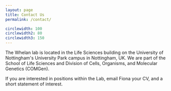 ```yaml
---
layout: page
title: Contact Us
permalink: /contact/

circlewidth: 100
circlewidth2: 80
circlewidth3: 150
---
```


The Whelan lab is located in the Life Sciences building on the University of Nottingham's University Park campus in Nottingham, UK. We are part of the School of Life Sciences and Division of Cells, Organisms, and Molecular Genetics (COMGen).

If you are interested in positions within the Lab, email Fiona your CV, and a short statement of interest.

<!-----Open Positions--
Currently, there are no open positions in the lab. However, we are always interested in individuals who would like to apply for scholarships or fellowships. Some options of funding opportunities follow:
Postdoctoral Fellowships:
Marie Sklodowska-Cure Individual Fellowships
Newton International Fellowships https://royalsociety.org/grants-schemes-awards/grants/newton-international/
Wellcome Trust Early Career Scheme
AXA Fellowships https://www.axa-research.org/en/page/AXA-Fellowships
Commonwealth Postdoctoral Fellowship
EMBO Long-term Fellowships
1851 Research Fellowships https://royalcommission1851.org/fellowships/research-fellowships
HFSP Postdoctoral Fellowships
NIHR Advanced Fellowship https://www.nihr.ac.uk/explore-nihr/academy-programmes/fellowship-programme.htm#three
Dorothy Hodgkin Fellowships https://royalsociety.org/grants-schemes-awards/grants/dorothy-hodgkin-fellowship/
For those returning after a career break: Daphne Jackson Fellowships https://www.ukri.org/opportunity/daphne-jackson-fellowship/
Central lists of Postdoctoral opportunities: https://research.jhu.edu/rdt/funding-opportunities/postdoctoral/
	https://ecrcentral.org/fundings


Doctoral Fellowships:
NIHR Doctoral Fellowship https://www.nihr.ac.uk/explore-nihr/academy-programmes/fellowship-programme.htm#two
Newton PhD Programme https://www.britishcouncil.org/education/he-science/newton-fund/phd-programme
Commonwealth Scholarships
Marshall Scholarship https://www.marshallscholarship.org/apply
Central list of Doctoral opportunities: https://research.jhu.edu/rdt/funding-opportunities/graduate/-->
